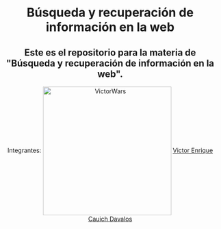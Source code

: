 <h1 align="center">Búsqueda y recuperación de información en la web</h2>
<h2 align="center">Este es el repositorio para la materia de "Búsqueda y recuperación de información en la web".</h2>

<p align="center">
  <a align="center">Integrantes:</a>
  <img href="https://github.com/VictorWars" width="300px" src="https://avatars.githubusercontent.com/u/50329391?v=4" align="center" alt="VictorWars" />
  <a align="center" href="https://github.com/VictorWars">Victor Enrique Cauich Davalos</a>
</p>
